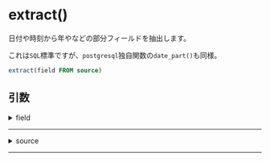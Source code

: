# extract()

日付や時刻から年やなどの部分フィールドを抽出します。

これは`SQL`標準ですが、`postgresql`独自関数の`date_part()`も同様。

```sql
extract(field FROM source)
```

## 引数

<details><summary>field</summary>

部分フィールドを指定します。

|field|説明|
|:---|:---|
|CENTURY|世紀|
|DAY|日にち|
|DECADE|年フィールドを10で割ったもの|
|DOW|曜日(0 - 6)。0が日曜日。`to_char()`とは番号が異なる。|
|ISO|曜日(1 - 7)。1が月曜日|
|DOY|通算日数|
|EPOCH|エポック時間|
|HOUR|時間|
|MILLENNIUM|千年期|
|MILLISECONDS|ミリセカンド|
|MINUTE|分|
|MONTH|月|
|QUARTER|四半期|
|SECOND|秒|
|TIMEZONE|タイムゾーン|
|TIMEZONE_HOUR|時差|
|TIMEZONE_MINUTE|時差の分|
|WEEK|週|
|YEAR|年|

</details>

***

<details><summary>source</summary>

抽出される対象の時間。

```sql
{TIME | TIMESTAMP | INTERVAL} source
```

</details>

***

